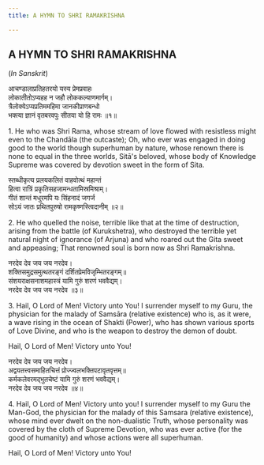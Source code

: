 ```yaml
---
title: A HYMN TO SHRI RAMAKRISHNA

---
```





  

## A HYMN TO SHRI RAMAKRISHNA

(*In Sanskrit*)

आचण्डालाप्रतिहतरयो यस्य प्रेमप्रवाहः  
लोकातीतोऽप्यहह न जहौ लोककल्याणमार्गम्।  
त्रैलोक्येऽप्यप्रतिममहिमा जानकीप्राणबन्धो  
भक्त्या ज्ञानं वृतबरवपुः सीतया यो हि रामः ॥१॥

1\. He who was Shri Rama, whose stream of love flowed with resistless
might even to the Chandāla (the outcaste); Oh, who ever was engaged in
doing good to the world though superhuman by nature, whose renown there
is none to equal in the three worlds, Sitā's beloved, whose body of
Knowledge Supreme was covered by devotion sweet in the form of Sita.

स्तब्धीकृत्य प्रलयकलितं वाहवोत्थं महान्तं  
हित्वा रात्रिं प्रकृतिसहजामन्धतामिस्रमिश्राम्।  
गीतं शान्तं मधुरमपि यः सिंहनादं जगर्ज  
सोऽयं जातः प्रथितपुरुषो रामकृष्णस्त्विदानीम् ॥२॥

2\. He who quelled the noise, terrible like that at the time of
destruction, arising from the battle (of Kurukshetra), who destroyed the
terrible yet natural night of ignorance (of Arjuna) and who roared out
the Gita sweet and appeasing; That renowned soul is born now as Shri
Ramakrishna.

नरदेव देव     जय जय नरदेव।  
शक्तिसमुद्रसमुत्थतरङ्गं दर्शितप्रेमविजृम्भितरङ्गम्॥  
संशयराक्षसनाशमहास्त्रं यामि गुरुं शरणं भववैद्यम्।  
नरदेव देव     जय जय नरदेव ॥३॥

3\. Hail, O Lord of Men! Victory unto You! I surrender myself to my
Guru, the physician for the malady of Samsāra (relative existence) who
is, as it were, a wave rising in the ocean of Shakti (Power), who has
shown various sports of Love Divine, and who is the weapon to destroy
the demon of doubt.

Hail, O Lord of Men! Victory unto You!

नरदेव देव     जय जय नरदेव।  
अद्वयतत्त्वसमाहितचित्तं प्रोज्ज्वलभक्तिपटावृतवृत्तम्॥  
कर्मकलेवरमद्भुतचेष्टं यामि गुरुं शरणं भववैद्यम्।  
नरदेव देव     जय जय नरदेव ॥४॥

4\. Hail, O Lord of Men! Victory unto you! I surrender myself to my Guru
the Man-God, the physician for the malady of this Samsara (relative
existence), whose mind ever dwelt on the non-dualistic Truth, whose
personality was covered by the cloth of Supreme Devotion, who was ever
active (for the good of humanity) and whose actions were all superhuman.

Hail, O Lord of Men! Victory unto You!


